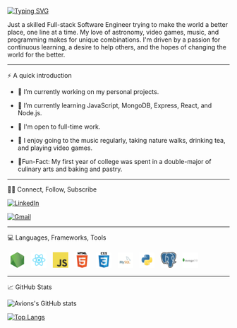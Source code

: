 [![Typing SVG](https://readme-typing-svg.demolab.com?font=Gruppo&size=30&pause=1000&width=435&lines=Welcome!+So+glad+you're+here!+%F0%9F%98%8A)](https://git.io/typing-svg)

Just a skilled Full-stack Software Engineer trying to make the world a better place, one line at a time. My love of astronomy, video games, music, and programming makes for unique combinations. I'm driven by a passion for continuous learning, a desire to help others, and the hopes of changing the world for the better.

---------------------------------------------------------------------------------------------------------------------------------

⚡️ A quick introduction

- 📑 I’m currently working on my personal projects.

- 🌱 I’m currently learning JavaScript, MongoDB, Express, React, and Node.js. 

- 💼 I'm open to full-time work.

- 💚 I enjoy going to the music regularly, taking nature walks, drinking tea, and playing video games.

- 🥸Fun-Fact: My first year of college was spent in a double-major of culinary arts and baking and pastry. 

---------------------------------------------------------------------------------------------------------------------------------

🤝🏾 Connect, Follow, Subscribe

[![LinkedIn](https://img.shields.io/badge/LinkedIn-0077B5?style=for-the-badge&logo=linkedin&logoColor=white)](https://www.linkedin.com/in/avion-cobb/)

[![Gmail](https://img.shields.io/badge/Gmail-729C68?style=for-the-badge&logo=gmail&logoColor=white)](mailto:avioncobb@gmail.com?subject=Greetings%20Avion!)

---------------------------------------------------------------------------------------------------------------------------------

💻 Languages, Frameworks, Tools

<p float="left">

<img style="padding:5px;" align="center" alt="NodeJS" width="35px" src="https://raw.githubusercontent.com/github/explore/80688e429a7d4ef2fca1e82350fe8e3517d3494d/topics/nodejs/nodejs.png"/>

<img style="padding:5px;" align="center" alt="ReactJs" width="35px" src="https://raw.githubusercontent.com/github/explore/80688e429a7d4ef2fca1e82350fe8e3517d3494d/topics/react/react.png"/>

<img style="padding:5px;" align="center" alt="JavaScript" width="35px" src="https://raw.githubusercontent.com/github/explore/main/topics/javascript/javascript.png"/>

<img style="padding:5px;" align="center" alt="HTML5" width="35px" src="https://raw.githubusercontent.com/github/explore/main/topics/html/html.png"/>

<img style="padding:5px;" align="center" alt="CSS" width="35px" src="https://raw.githubusercontent.com/github/explore/main/topics/css/css.png"/>

<img style="padding:5px;" align="center" alt="MySQL" width="35px" src="https://raw.githubusercontent.com/github/explore/main/topics/mysql/mysql.png"/>

<img style="padding:5px;" align="center" alt="Python" width="35px" src="https://raw.githubusercontent.com/github/explore/main/topics/python/python.png"/>

<img style="padding:5px;" align="center" alt="PostgresSQL" width="35px" src="https://raw.githubusercontent.com/github/explore/main/topics/postgresql/postgresql.png"/>

<img style="padding:5px;" align="center" alt="MongoDB" width="35px" src="https://raw.githubusercontent.com/github/explore/main/topics/mongodb/mongodb.png"/>

</p>

---------------------------------------------------------------------------------------------------------------------------------

📈 GitHub Stats

![Avions's GitHub stats](https://github-readme-stats.vercel.app/api?username=avionshea&theme=solarized-dark&show_icons=true)

[![Top Langs](https://github-readme-stats.vercel.app/api/top-langs/?username=avionshea&layout=donut)](https://github.com/avionshea/github-readme-stats)
